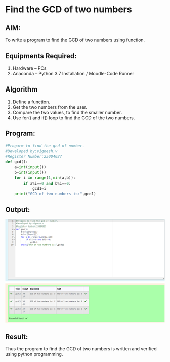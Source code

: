 # Find the GCD of two numbers

## AIM:
To write a program to find the GCD of two numbers using function.

## Equipments Required:
1. Hardware – PCs
2. Anaconda – Python 3.7 Installation / Moodle-Code Runner

## Algorithm
1. Define a function.
2. Get the two numbers from the user.
3. Compare the two values, to find the smaller number.
4. Use for() and if() loop to find the GCD of the two numbers.

## Program:
```PYTHON
#Progarm to find the gcd of number.
#Developed by:vignesh.v
#Register Number:23004027
def gcd():
    a=int(input())
    b=int(input())
    for i in range(1,min(a,b)):
        if a%i==0 and b%i==0:
            gcd1=i
    print("GCD of two numbers is:",gcd1)
```
## Output:
![output](EX04.png)


## Result:
Thus the program to find the GCD of two numbers is written and verified using python programming.
